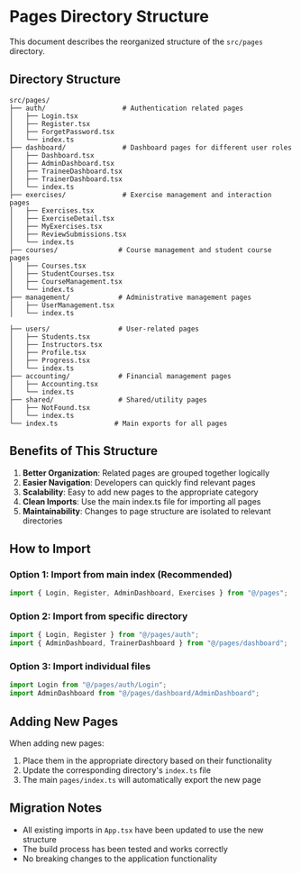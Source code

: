 # Pages Directory Structure

This document describes the reorganized structure of the `src/pages` directory.

## Directory Structure

```
src/pages/
├── auth/                   # Authentication related pages
│   ├── Login.tsx
│   ├── Register.tsx
│   ├── ForgetPassword.tsx
│   └── index.ts
├── dashboard/              # Dashboard pages for different user roles
│   ├── Dashboard.tsx
│   ├── AdminDashboard.tsx
│   ├── TraineeDashboard.tsx
│   ├── TrainerDashboard.tsx
│   └── index.ts
├── exercises/              # Exercise management and interaction pages
│   ├── Exercises.tsx
│   ├── ExerciseDetail.tsx
│   ├── MyExercises.tsx
│   ├── ReviewSubmissions.tsx
│   └── index.ts
├── courses/               # Course management and student course pages
│   ├── Courses.tsx
│   ├── StudentCourses.tsx
│   ├── CourseManagement.tsx
│   └── index.ts
├── management/            # Administrative management pages
│   ├── UserManagement.tsx
│   └── index.ts

├── users/                 # User-related pages
│   ├── Students.tsx
│   ├── Instructors.tsx
│   ├── Profile.tsx
│   ├── Progress.tsx
│   └── index.ts
├── accounting/            # Financial management pages
│   ├── Accounting.tsx
│   └── index.ts
├── shared/                # Shared/utility pages
│   ├── NotFound.tsx
│   └── index.ts
└── index.ts              # Main exports for all pages
```

## Benefits of This Structure

1. **Better Organization**: Related pages are grouped together logically
2. **Easier Navigation**: Developers can quickly find relevant pages
3. **Scalability**: Easy to add new pages to the appropriate category
4. **Clean Imports**: Use the main index.ts file for importing all pages
5. **Maintainability**: Changes to page structure are isolated to relevant directories

## How to Import

### Option 1: Import from main index (Recommended)

```typescript
import { Login, Register, AdminDashboard, Exercises } from "@/pages";
```

### Option 2: Import from specific directory

```typescript
import { Login, Register } from "@/pages/auth";
import { AdminDashboard, TrainerDashboard } from "@/pages/dashboard";
```

### Option 3: Import individual files

```typescript
import Login from "@/pages/auth/Login";
import AdminDashboard from "@/pages/dashboard/AdminDashboard";
```

## Adding New Pages

When adding new pages:

1. Place them in the appropriate directory based on their functionality
2. Update the corresponding directory's `index.ts` file
3. The main `pages/index.ts` will automatically export the new page

## Migration Notes

- All existing imports in `App.tsx` have been updated to use the new structure
- The build process has been tested and works correctly
- No breaking changes to the application functionality
